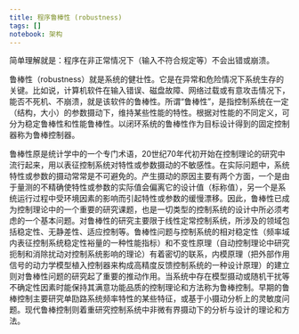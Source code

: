 ```yaml
---
title: 程序鲁棒性 (robustness)
tags: []
notebook: 架构
---
```


简单理解就是：程序在非正常情况下（输入不符合规定等）不会出错或崩溃。

鲁棒性（robustness）就是系统的健壮性。它是在异常和危险情况下系统生存的关键。比如说，计算机软件在输入错误、磁盘故障、网络过载或有意攻击情况下，能否不死机、不崩溃，就是该软件的鲁棒性。所谓“鲁棒性”，是指控制系统在一定（结构，大小）的参数摄动下，维持某些性能的特性。根据对性能的不同定义，可分为稳定鲁棒性和性能鲁棒性。以闭环系统的鲁棒性作为目标设计得到的固定控制器称为鲁棒控制器。

鲁棒性原是统计学中的一个专门术语，20世纪70年代初开始在控制理论的研究中流行起来，用以表征控制系统对特性或参数摄动的不敏感性。在实际问题中，系统特性或参数的摄动常常是不可避免的。产生摄动的原因主要有两个方面，一个是由于量测的不精确使特性或参数的实际值会偏离它的设计值（标称值），另一个是系统运行过程中受环境因素的影响而引起特性或参数的缓慢漂移。因此，鲁棒性已成为控制理论中的一个重要的研究课题，也是一切类型的控制系统的设计中所必须考虑的一个基本问题。对鲁棒性的研究主要限于线性定常控制系统，所涉及的领域包括稳定性、无静差性、适应控制等。鲁棒性问题与控制系统的相对稳定性（频率域内表征控制系统稳定性裕量的一种性能指标）和不变性原理（自动控制理论中研究扼制和消除扰动对控制系统影响的理论）有着密切的联系，内模原理（把外部作用信号的动力学模型植入控制器来构成高精度反馈控制系统的一种设计原理）的建立则对鲁棒性问题的研究起了重要的推动作用。当系统中存在模型摄动或随机干扰等不确定性因素时能保持其满意功能品质的控制理论和方法称为鲁棒控制。早期的鲁棒控制主要研究单劻路系统频率特性的某些特征，或基于小摄动分析上的灵敏度问题。现代鲁棒控制则着重研究控制系统中非微有界摄动下的分析与设计的理论和方法。
